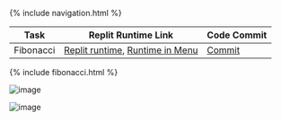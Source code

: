 {% include navigation.html %}


| Task | Replit Runtime Link | Code Commit | 
| --- | --- | --- |
| Fibonacci | [Replit runtime](https://replit.com/@GennalynBongola/Fibonacci#main.py), [Runtime in Menu](https://replit.com/@GennalynBongola/Menu) | [Commit](https://github.com/Gennalynb123/Individual-Algorithmic-Project/commit/769f26772e5106acbaddeafc5062961552108d01) |

{% include fibonacci.html %}



![image](https://user-images.githubusercontent.com/89223650/158717931-658d4ec4-10c5-463e-91a0-ce1f5440bce4.png)

![image](https://user-images.githubusercontent.com/89223650/158456669-c48db865-ce6a-45b9-a790-911350cf7547.png)